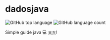 # dadosjava

![GitHub top language](https://img.shields.io/github/languages/top/jhonashenrique/dadosjava)
![GitHub language count](https://img.shields.io/github/languages/count/jhonashenrique/dadosjava)


Simple guide java 💻 🇧🇷!
